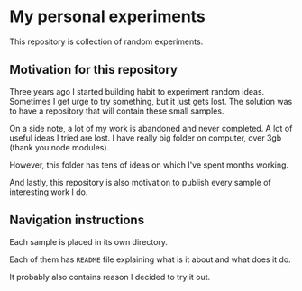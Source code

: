 # My personal experiments

This repository is collection of random experiments.

## Motivation for this repository

Three years ago I started building habit to experiment random ideas. Sometimes I get urge to try something, but it just gets lost. The solution was to have a repository that will contain these small samples.

On a side note, a lot of my work is abandoned and never completed. A lot of useful ideas I tried are lost. I have really big folder on computer, over 3gb (thank you node modules).

However, this folder has tens of ideas on which I've spent months working.

And lastly, this repository is also motivation to publish every sample of interesting work I do.

## Navigation instructions

Each sample is placed in its own directory.

Each of them has `README` file explaining what is it about and what does it do.

It probably also contains reason I decided to try it out.
